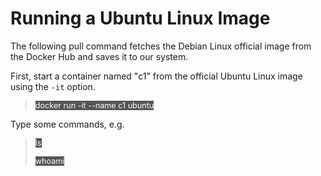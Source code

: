 # Running a Ubuntu Linux Image

The following pull command fetches the Debian Linux official image from the Docker Hub and saves it to our system. 

First, start a container named "c1" from the official Ubuntu Linux image using the `-it` option.

> <span align="left" style="color:#FFF;background:#555;font:Courier New; font-size: 90%;"> docker run -it --name c1 ubuntu </span>

Type some commands, e.g.<br/>

> <span align="left" style="color:#FFF;background:#555;font:Courier New; font-size: 90%;"> ls </span>
>
> <span align="left" style="color:#FFF;background:#555;font:Courier New; font-size: 90%;"> whoami </span>

<br/>
